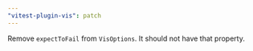 ```yaml
---
"vitest-plugin-vis": patch
---
```


Remove `expectToFail` from `VisOptions`.
It should not have that property.
